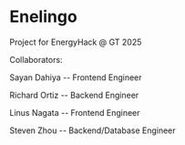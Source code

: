 # Enelingo
Project for EnergyHack @ GT 2025

Collaborators:

Sayan Dahiya -- Frontend Engineer

Richard Ortiz -- Backend Engineer

Linus Nagata -- Frontend Engineer

Steven Zhou -- Backend/Database Engineer
